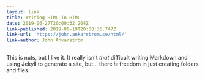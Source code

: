 ```yaml
---
layout: link
title: Writing HTML in HTML
date: 2019-06-27T20:00:32.204Z
link-published: 2019-06-19T20:00:36.747Z
link-url: 'https://john.ankarstrom.se/html/'
link-author: John Ankarström
---
```

This is nuts, but I like it. It really isn't *that* difficult writing Markdown and using Jekyll to generate a site, but... there *is* freedom in just creating folders and files.
